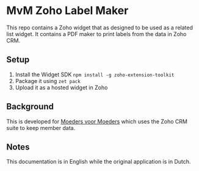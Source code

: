 MvM Zoho Label Maker
========

This repo contains a Zoho widget that as designed to be used as a related list widget. It contains a PDF maker to print labels from the data in Zoho CRM.

## Setup

1) Install the Widget SDK `npm install -g zoho-extension-toolkit`
2) Package it using `zet pack`
3) Upload it as a hosted widget in Zoho

## Background
This is developed for [Moeders voor Moeders](http://www.moedersvoormoeders.be/) which uses the Zoho CRM suite to keep member data.

## Notes
This documentation is in English while the original application is in Dutch.
